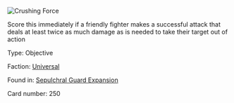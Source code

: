 
![Crushing Force](https://warhammerunderworlds.com/wp-content/uploads/sites/6/2017/12/250_ENG-Crushing-Force.png)

Score this immediately if a friendly fighter makes a successful attack that deals at least twice as much damage as is needed to take their target out of action

Type: Objective

Faction: [Universal](/factions/universal.md)

Found in: [Sepulchral Guard Expansion](/locations/sepulchral-guard-expansion.md)

Card number: 250
